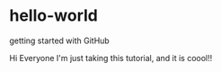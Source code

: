 # hello-world
getting started with GitHub

Hi Everyone
I'm just taking this tutorial, and it is coool!!
